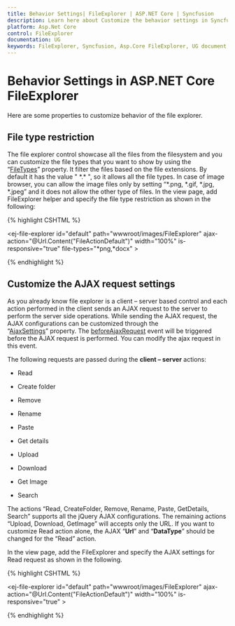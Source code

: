 ```yaml
---
title: Behavior Settings| FileExplorer | ASP.NET Core | Syncfusion
description: Learn here about Customize the behavior settings in Syncfusion Essential ASP.NET Core FileExplorer Control, its elements, and more.
platform: Asp.Net Core
control: FileExplorer
documentation: UG
keywords: FileExplorer, Syncfusion, Asp.Core FileExplorer, UG document, Behavior settings
---
```


# Behavior Settings in ASP.NET Core FileExplorer

Here are some properties to customize behavior of the file explorer.

## File type restriction

The file explorer control showcase all the files from the filesystem and you can customize the file types that you want to show by using the “[FileTypes](http://help.syncfusion.com/js/api/ejfileexplorer#members:filetypes)” property. It filter the files based on the file extensions.
By default it has the value " \*.\* ", so it allows all the file types. In case of image browser, you can allow the image files only by setting “*.png, *.gif, *.jpg, *.jpeg” and it does not allow the other type of files.
In the view page, add FileExplorer helper and specify the file type restriction as shown in the following:

{% highlight CSHTML %}

<ej-file-explorer id="default" path="wwwroot/images/FileExplorer" ajax-action="@Url.Content("FileActionDefault")" width="100%" is-responsive="true" file-types="*png,*docx" >
<e-file-ajax-settings>
    <e-download url="/FileExplorer/Download{0}"></e-download>
    <e-get-image url="/FileExplorer/GetImage{0}"></e-get-image>
    <e-upload url="/FileExplorer/Upload{0}"></e-upload>
</e-file-ajax-settings>
</ej-file-explorer>

{% endhighlight %}

## Customize the AJAX request settings

As you already know file explorer is a client – server based control and each action performed in the client sends an AJAX request to the server to perform the server side operations. While sending the AJAX request, the AJAX configurations can be customized through the “[AjaxSettings](http://help.syncfusion.com/js/api/ejfileexplorer#members:ajaxsettings)” property.
The [beforeAjaxRequest](https://help.syncfusion.com/api/js/ejfileexplorer#events:beforeajaxrequest) event will be triggered before the AJAX request is performed. You can modify the ajax request in this event.

The following requests are passed during the **client – server** actions:

* Read

* Create folder

* Remove

* Rename

* Paste

* Get details

* Upload

* Download

* Get Image

* Search

The actions “Read, CreateFolder, Remove, Rename, Paste, GetDetails, Search” supports all the jQuery AJAX configurations. The remaining actions “Upload, Download, GetImage” will accepts only the URL.
If you want to customize Read action alone, the AJAX “**Url**” and “**DataType**” should be changed for the “Read” action.

In the view page, add the FileExplorer and specify the AJAX settings for Read request as shown in the following.

{% highlight CSHTML %}

<ej-file-explorer id="default" path="wwwroot/images/FileExplorer" ajax-action="@Url.Content("FileActionDefault")" width="100%" is-responsive="true" >
<e-file-ajax-settings>
    <e-read url="/FileExplorer/Read{0}" datatype="jsonp"></e-read>
    <e-download url="/FileExplorer/Download{0}"></e-download>
    <e-get-image url="/FileExplorer/GetImage{0}"></e-get-image>
    <e-upload url="/FileExplorer/Upload{0}"></e-upload>
</e-file-ajax-settings>
</ej-file-explorer>

{% endhighlight %}